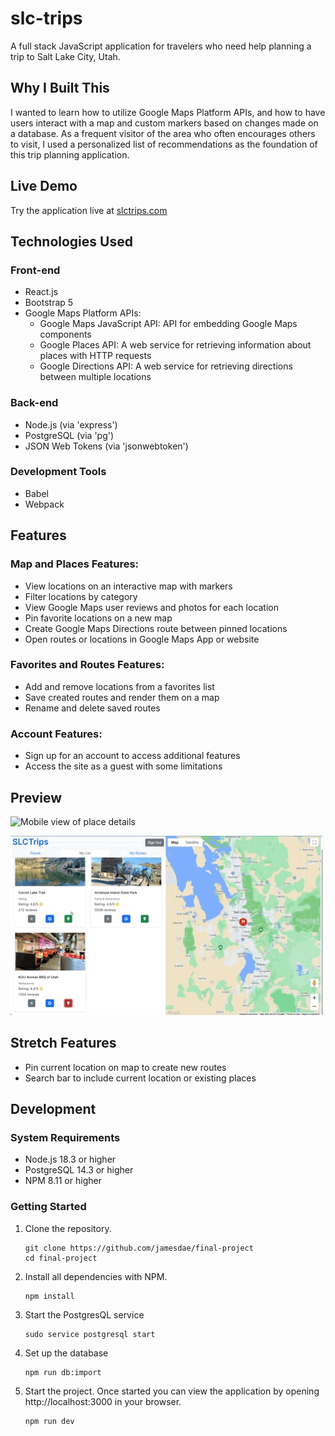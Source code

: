 # slc-trips

A full stack JavaScript application for travelers who need help planning a trip to Salt Lake City, Utah.

## Why I Built This

I wanted to learn how to utilize Google Maps Platform APIs, and how to have users interact with a map and custom markers based on changes made on a database. As a frequent visitor of the area who often encourages others to visit, I used a personalized list of recommendations as the foundation of this trip planning application.

## Live Demo

Try the application live at [slctrips.com](https://slctrips.com)

## Technologies Used

### Front-end

- React.js
- Bootstrap 5
- Google Maps Platform APIs:
  - Google Maps JavaScript API: API for embedding Google Maps components
  - Google Places API: A web service for retrieving information about places with HTTP requests
  - Google Directions API: A web service for retrieving directions between multiple locations

### Back-end

- Node.js (via 'express')
- PostgreSQL (via 'pg')
- JSON Web Tokens (via 'jsonwebtoken')

### Development Tools

- Babel
- Webpack

## Features

### Map and Places Features:

- View locations on an interactive map with markers
- Filter locations by category
- View Google Maps user reviews and photos for each location
- Pin favorite locations on a new map
- Create Google Maps Directions route between pinned locations
- Open routes or locations in Google Maps App or website

### Favorites and Routes Features:

- Add and remove locations from a favorites list
- Save created routes and render them on a map
- Rename and delete saved routes

### Account Features:

- Sign up for an account to access additional features
- Access the site as a guest with some limitations

## Preview

![Mobile view of place details](server/public/images/mobile%20info.gif)

![Desktop view of directions](server/public/images/desktop%20directions.gif)

## Stretch Features

- Pin current location on map to create new routes
- Search bar to include current location or existing places

## Development

### System Requirements

- Node.js 18.3 or higher
- PostgreSQL 14.3 or higher
- NPM 8.11 or higher

### Getting Started

1. Clone the repository.

    ```shell
    git clone https://github.com/jamesdae/final-project
    cd final-project
    ```

1. Install all dependencies with NPM.

    ```shell
    npm install
    ```

1. Start the PostgresQL service

    ```shell
    sudo service postgresql start
    ```

1. Set up the database

    ```shell
    npm run db:import
    ```

1. Start the project. Once started you can view the application by opening http://localhost:3000 in your browser.

    ```shell
    npm run dev
    ```
